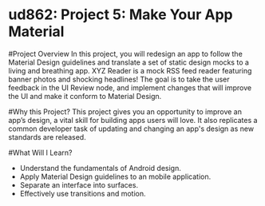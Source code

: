 # ud862: Project 5: Make Your App Material

#Project Overview
In this project, you will redesign an app to follow the Material Design guidelines and translate a set of static design mocks to a living and breathing app. XYZ Reader is a mock RSS feed reader featuring banner photos and shocking headlines! The goal is to take the user feedback in the UI Review node, and implement changes that will improve the UI and make it conform to Material Design.

#Why this Project?
This project gives you an opportunity to improve an app’s design, a vital skill for building apps users will love. It also replicates a common developer task of updating and changing an app's design as new standards are released.

#What Will I Learn?
* Understand the fundamentals of Android design.
* Apply Material Design guidelines to an mobile application.
* Separate an interface into surfaces.
* Effectively use transitions and motion.
